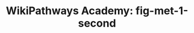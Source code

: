 ---
authors:
- Khanspers
- AlexanderPico
- MaintBot
description: Do not modify or delete. This pathway is part of the collection of content
  used by [https://wikipathways.github.io/academy/ WikiPathways Academy].
last-edited: 2019-09-17
organisms:
- Homo sapiens
redirect_from:
- /index.php/Pathway:WP3919
- /instance/WP3919
schema-jsonld:
- '@context': https://schema.org/
  '@id': https://wikipathways.github.io/pathways/WP3919.html
  '@type': Dataset
  creator:
    '@type': Organization
    name: WikiPathways
  description: Do not modify or delete. This pathway is part of the collection of
    content used by [https://wikipathways.github.io/academy/ WikiPathways Academy].
  keywords:
  - Pentose Phosphate Pathway
  - Glucose-6-phosphate
  - HK1
  - G6PD
  - Glucose
  license: CC0
  name: 'WikiPathways Academy: fig-met-1-second'
seo: CreativeWork
title: 'WikiPathways Academy: fig-met-1-second'
wpid: WP3919
---